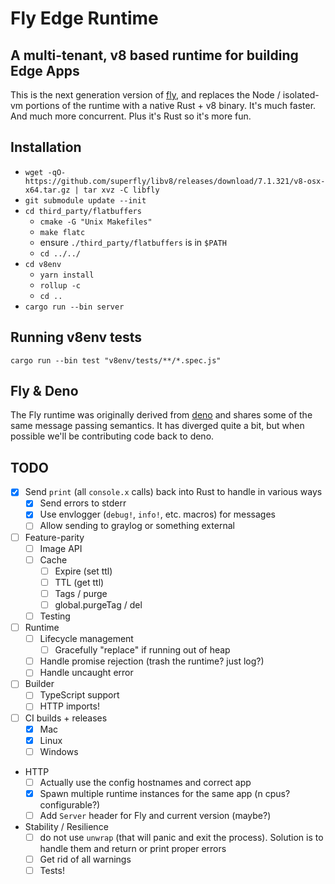 # Fly Edge Runtime

## A multi-tenant, v8 based runtime for building Edge Apps

This is the next generation version of [fly](superfly/fly), and replaces the Node / isolated-vm portions of the runtime with a native Rust + v8 binary. It's much faster. And much more concurrent. Plus it's Rust so it's more fun.

## Installation

- `wget -qO- https://github.com/superfly/libv8/releases/download/7.1.321/v8-osx-x64.tar.gz | tar xvz -C libfly`
- `git submodule update --init`
- `cd third_party/flatbuffers`
  - `cmake -G "Unix Makefiles"`
  - `make flatc`
  - ensure `./third_party/flatbuffers` is in `$PATH`
  - `cd ../../`
- `cd v8env`
  - `yarn install`
  - `rollup -c`
  - `cd ..`
- `cargo run --bin server`

## Running v8env tests

```
cargo run --bin test "v8env/tests/**/*.spec.js"
```

## Fly & Deno

The Fly runtime was originally derived from [deno](denoland/deno) and shares some of the same message passing semantics. It has diverged quite a bit, but when possible we'll be contributing code back to deno.

## TODO

- [x] Send `print` (all `console.x` calls) back into Rust to handle in various ways
  - [x] Send errors to stderr
  - [x] Use envlogger (`debug!`, `info!`, etc. macros) for messages
  - [ ] Allow sending to graylog or something external
- [ ] Feature-parity
  - [ ] Image API
  - [ ] Cache
    - [ ] Expire (set ttl)
    - [ ] TTL (get ttl)
    - [ ] Tags / purge
    - [ ] global.purgeTag / del
  - [ ] Testing
- [ ] Runtime
  - [ ] Lifecycle management
    - [ ] Gracefully "replace" if running out of heap
  - [ ] Handle promise rejection (trash the runtime? just log?)
  - [ ] Handle uncaught error
- [ ] Builder
  - [ ] TypeScript support
  - [ ] HTTP imports!
- [ ] CI builds + releases
  - [x] Mac
  - [x] Linux
  - [ ] Windows
- HTTP
  - [ ] Actually use the config hostnames and correct app
  - [x] Spawn multiple runtime instances for the same app (n cpus? configurable?)
  - [ ] Add `Server` header for Fly and current version (maybe?)
- Stability / Resilience
  - [ ] do not use `unwrap` (that will panic and exit the process). Solution is to handle them and return or print proper errors
  - [ ] Get rid of all warnings
  - [ ] Tests!